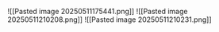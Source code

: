 ![[Pasted image 20250511175441.png]]
![[Pasted image 20250511210208.png]]
![[Pasted image 20250511210231.png]]
